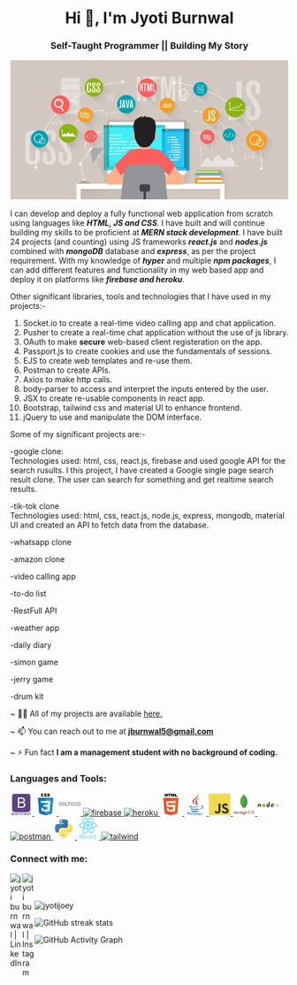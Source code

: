 <h1 align="center">Hi 👋, I'm Jyoti Burnwal</h1>
<h3 align="center">Self-Taught Programmer || Building My Story</h3>

![banner](https://github.com/jyotijoey/jyotijoey/blob/main/img.PNG)

I can develop and deploy a fully functional web application from scratch using languages like ***HTML, JS and CSS***. I have built and will continue building my skills to be proficient at ***MERN stack development***. I have built 24 projects (and counting) using JS frameworks ***react.js*** and ***nodes.js*** combined with ***mongoDB*** database and ***express***, as per the project requirement. With my knowledge of ***hyper*** and multiple ***npm packages***, I can add different features and functionality in my web based app and deploy it on platforms like ***firebase and heroku***.

Other significant libraries, tools and technologies that I have used in my projects:-

1. Socket.io to create a real-time video calling app and chat application.
2. Pusher to create a real-time chat application without the use of js library.
3. OAuth to make **secure** web-based client registeration on the app.
4. Passport.js to create cookies and use the fundamentals of sessions.
5. EJS to create web templates and re-use them.
6. Postman to create APIs.
7. Axios to make http calls.
8. body-parser to access and interpret the inputs entered by the user.
9. JSX to create re-usable components in react app.
10. Bootstrap, tailwind css and material UI to enhance frontend.
11. jQuery to use and manipulate the DOM interface.

Some of my significant projects are:-

-google clone:
<br />
Technologies used: html, css, react.js, firebase and used google API for the search rusults.
I this project, I have created a Google single page search result clone. The user can search for something and get realtime search results.
<br />

-tik-tok clone
<br />
Technologies used: html, css, react.js, node.js, express, mongodb, material UI and created an API to fetch data from the database.
<br />

-whatsapp clone

-amazon clone

-video calling app

-to-do list

-RestFull API

-weather app

-daily diary

-simon game

-jerry game

-drum kit


~ 👨‍💻 All of my projects are available [here.](https://github.com/jyotijoey?tab=repositories)

~ 📫 You can reach out to me at **jburnwal5@gmail.com**

~ ⚡ Fun fact **I am a management student with no background of coding.**

<h3 align="left">Languages and Tools:</h3>
<p align="left"> <a href="https://getbootstrap.com" target="_blank"> <img src="https://raw.githubusercontent.com/devicons/devicon/master/icons/bootstrap/bootstrap-plain-wordmark.svg" alt="bootstrap" width="40" height="40"/> </a> <a href="https://www.w3schools.com/css/" target="_blank"> <img src="https://raw.githubusercontent.com/devicons/devicon/master/icons/css3/css3-original-wordmark.svg" alt="css3" width="40" height="40"/> </a> <a href="https://expressjs.com" target="_blank"> <img src="https://raw.githubusercontent.com/devicons/devicon/master/icons/express/express-original-wordmark.svg" alt="express" width="40" height="40"/> </a> <a href="https://firebase.google.com/" target="_blank"> <img src="https://www.vectorlogo.zone/logos/firebase/firebase-icon.svg" alt="firebase" width="40" height="40"/> </a> <a href="https://heroku.com" target="_blank"> <img src="https://www.vectorlogo.zone/logos/heroku/heroku-icon.svg" alt="heroku" width="40" height="40"/> </a> <a href="https://www.w3.org/html/" target="_blank"> <img src="https://raw.githubusercontent.com/devicons/devicon/master/icons/html5/html5-original-wordmark.svg" alt="html5" width="40" height="40"/> </a> <a href="https://www.java.com" target="_blank"> <img src="https://raw.githubusercontent.com/devicons/devicon/master/icons/java/java-original.svg" alt="java" width="40" height="40"/> </a> <a href="https://developer.mozilla.org/en-US/docs/Web/JavaScript" target="_blank"> <img src="https://raw.githubusercontent.com/devicons/devicon/master/icons/javascript/javascript-original.svg" alt="javascript" width="40" height="40"/> </a> <a href="https://www.mongodb.com/" target="_blank"> <img src="https://raw.githubusercontent.com/devicons/devicon/master/icons/mongodb/mongodb-original-wordmark.svg" alt="mongodb" width="40" height="40"/> </a> <a href="https://nodejs.org" target="_blank"> <img src="https://raw.githubusercontent.com/devicons/devicon/master/icons/nodejs/nodejs-original-wordmark.svg" alt="nodejs" width="40" height="40"/> </a> <a href="https://postman.com" target="_blank"> <img src="https://www.vectorlogo.zone/logos/getpostman/getpostman-icon.svg" alt="postman" width="40" height="40"/> </a> <a href="https://www.python.org" target="_blank"> <img src="https://raw.githubusercontent.com/devicons/devicon/master/icons/python/python-original.svg" alt="python" width="40" height="40"/> </a> <a href="https://reactjs.org/" target="_blank"> <img src="https://raw.githubusercontent.com/devicons/devicon/master/icons/react/react-original-wordmark.svg" alt="react" width="40" height="40"/> </a> <a href="https://tailwindcss.com/" target="_blank"> <img src="https://www.vectorlogo.zone/logos/tailwindcss/tailwindcss-icon.svg" alt="tailwind" width="40" height="40"/> </a> </p>

### Connect with me:

[<img align="left" alt="jyoti burnwal | LinkedIn" width="22px" src="https://cdn.jsdelivr.net/npm/simple-icons@v3/icons/linkedin.svg" />][linkedin]
[<img align="left" alt="jyoti burnwal | Instagram" width="22px" src="https://cdn.jsdelivr.net/npm/simple-icons@v3/icons/instagram.svg" />][instagram]

<br />
<br />

<p><img align="center" src="https://github-readme-stats.vercel.app/api/top-langs?username=jyotijoey&show_icons=true&locale=en&layout=compact" alt="jyotijoey" /></p>

![GitHub streak stats](https://github-readme-streak-stats.herokuapp.com/?user=jyotijoey)  

![GitHub Activity Graph](https://activity-graph.herokuapp.com/graph?username=jyotijoey)  

[instagram]: https://instagram.com/jyoti.it.is
[linkedin]: https://linkedin.com/in/jyotiburnwal
